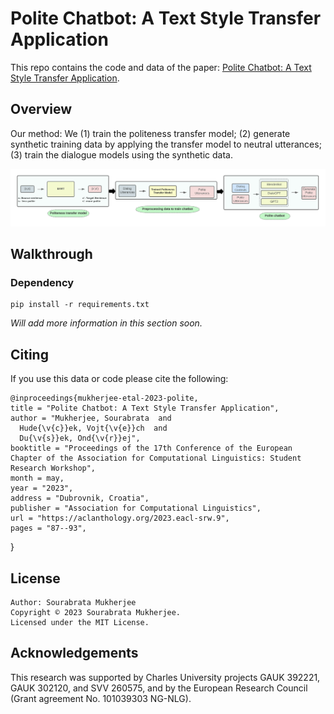 # Polite Chatbot: A Text Style Transfer Application

This repo contains the code and data of the paper: [Polite Chatbot: A Text Style Transfer Application](https://aclanthology.org/2023.eacl-srw.9/).

## Overview

Our method: We (1) train the politeness transfer model; (2) generate synthetic training data by applying the transfer model to neutral utterances; (3) train the dialogue models using the synthetic data.


<p align="left">
  <img src="image/Polite_Chatbot_Arch.png"/>
</p>

## Walkthrough

### Dependency

    pip install -r requirements.txt

*Will add more information in this section soon.*

## Citing
If you use this data or code please cite the following:
  
    @inproceedings{mukherjee-etal-2023-polite,
    title = "Polite Chatbot: A Text Style Transfer Application",
    author = "Mukherjee, Sourabrata  and
      Hude{\v{c}}ek, Vojt{\v{e}}ch  and
      Du{\v{s}}ek, Ond{\v{r}}ej",
    booktitle = "Proceedings of the 17th Conference of the European Chapter of the Association for Computational Linguistics: Student Research Workshop",
    month = may,
    year = "2023",
    address = "Dubrovnik, Croatia",
    publisher = "Association for Computational Linguistics",
    url = "https://aclanthology.org/2023.eacl-srw.9",
    pages = "87--93",
}

## License

    Author: Sourabrata Mukherjee
    Copyright © 2023 Sourabrata Mukherjee.
    Licensed under the MIT License.

## Acknowledgements

This research was supported by Charles University projects GAUK 392221, GAUK 302120, and SVV 260575, and by the European Research Council (Grant agreement No. 101039303 NG-NLG).
